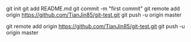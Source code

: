 git init
git add README.md
git commit -m "first commit"
git remote add origin https://github.com/TianJin85/git-test.git
git push -u origin master


git remote add origin https://github.com/TianJin85/git-test.git
git push -u origin master